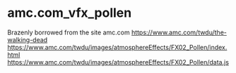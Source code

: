 # amc.com_vfx_pollen
Brazenly borrowed from the site amc.com
https://www.amc.com/twdu/the-walking-dead
https://www.amc.com/twdu/images/atmosphereEffects/FX02_Pollen/index.html
https://www.amc.com/twdu/images/atmosphereEffects/FX02_Pollen/data.js
